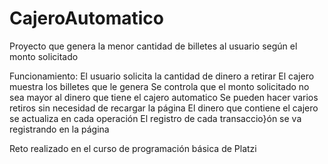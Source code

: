 # CajeroAutomatico
Proyecto que genera la menor cantidad de billetes al usuario según el monto solicitado

Funcionamiento: 
El usuario solicita la cantidad de dinero a retirar
El cajero muestra los billetes que le genera
Se controla que el monto solicitado no sea mayor al dinero que tiene el cajero automatico
Se pueden hacer varios retiros sin necesidad de recargar la página
El dinero que contiene el cajero se actualiza en cada operación
El registro de cada transaccio}ón se va registrando en la página

Reto realizado en el curso de programación básica de Platzi
